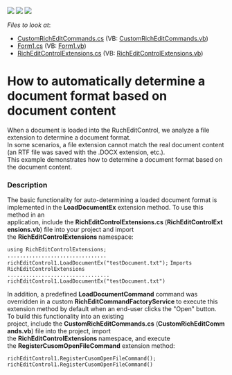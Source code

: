 <!-- default badges list -->
![](https://img.shields.io/endpoint?url=https://codecentral.devexpress.com/api/v1/VersionRange/128609430/14.2.9%2B)
[![](https://img.shields.io/badge/Open_in_DevExpress_Support_Center-FF7200?style=flat-square&logo=DevExpress&logoColor=white)](https://supportcenter.devexpress.com/ticket/details/T343926)
[![](https://img.shields.io/badge/📖_How_to_use_DevExpress_Examples-e9f6fc?style=flat-square)](https://docs.devexpress.com/GeneralInformation/403183)
<!-- default badges end -->
<!-- default file list -->
*Files to look at*:

* [CustomRichEditCommands.cs](./CS/WindowsFormsApplication1/CustomRichEditCommands.cs) (VB: [CustomRichEditCommands.vb](./VB/WindowsFormsApplication1/CustomRichEditCommands.vb))
* [Form1.cs](./CS/WindowsFormsApplication1/Form1.cs) (VB: [Form1.vb](./VB/WindowsFormsApplication1/Form1.vb))
* [RichEditControlExtensions.cs](./CS/WindowsFormsApplication1/RichEditControlExtensions.cs) (VB: [RichEditControlExtensions.vb](./VB/WindowsFormsApplication1/RichEditControlExtensions.vb))
<!-- default file list end -->
# How to automatically determine a document format based on document content 


<p>When a document is loaded into the RuchEditControl, we analyze a file extension to determine a document format.<br>In some scenarios, a file extension cannot match the real document content (an RTF file was saved with the .DOCX extension, etc.).<br>This example demonstrates how to determine a document format based on the document content.</p>


<h3>Description</h3>

<p>The basic functionality for auto-determining a loaded document format is implemented in the&nbsp;<strong>LoadDocumentEx</strong>&nbsp;extension method. To use this method in an application,&nbsp;include&nbsp;the&nbsp;<strong>RichEditControlExtensions.cs&nbsp;</strong>(<strong>RichEditControlExtensions.vb</strong>)&nbsp;file into your project and import the&nbsp;<strong>RichEditControlExtensions&nbsp;</strong>namespace:</p>
<code lang="cs">using RichEditControlExtensions;
................................
richEditControl1.LoadDocumentEx("testDocument.txt");</code>
<code lang="vb">Imports RichEditControlExtensions
.................................
richEditControl1.LoadDocumentEx("testDocument.txt")</code>
<p>In addition, a predefined&nbsp;<strong>LoadDocumentCommand</strong>&nbsp;command was overridden in a custom&nbsp;<strong>RichEditCommandFactoryService&nbsp;</strong>to execute this extension method by default when an end-user clicks the "Open" button.<br>To&nbsp;build this functionality into an existing project,&nbsp;include&nbsp;the&nbsp;<strong>CustomRichEditCommands.cs</strong>&nbsp;(<strong>CustomRichEditCommands.vb</strong>) file into the project, import the&nbsp;<strong>RichEditControlExtensions&nbsp;</strong>namespace, and execute the&nbsp;<strong>RegisterCusomOpenFileCommand</strong>&nbsp;extension method:</p>
<code lang="cs">richEditControl1.RegisterCusomOpenFileCommand();</code>
<code lang="vb">richEditControl1.RegisterCusomOpenFileCommand()</code>
<br><br><br>

<br/>


